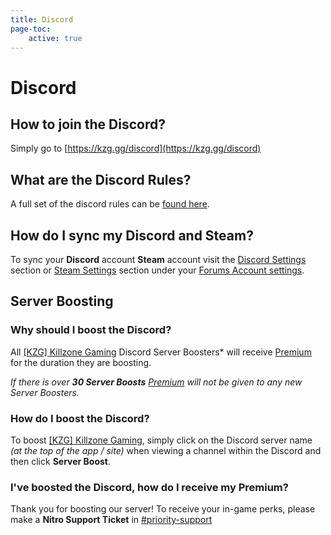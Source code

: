 ```yaml
---
title: Discord
page-toc:
    active: true
---
```


# Discord

## How to join the Discord?
Simply go to [https://kzg.gg/discord](https://kzg.gg/discord)

## What are the Discord Rules?
 A full set of the discord rules can be <a href="#" target="_blank">found here</a>.
 
## How do I sync my Discord and Steam?
To sync your **Discord** account **Steam** account visit the <a href="https://kzg.gg/forum/settings/login/?service=16" target="_blank">Discord Settings</a> section or <a href="https://kzg.gg/forum/settings/login/?service=16" target="_blank">Steam Settings</a> section under your <a href="https://kzg.gg/forum/settings/" target="_blank">Forums Account settings</a>.
## Server Boosting

### Why should I boost the Discord?
All <a href="https://kzg.gg/discord" target="_blank">[KZG] Killzone Gaming</a> Discord Server Boosters* will receive <a href="#">Premium</a> for the duration they are boosting.

*If there is over* ***30 Server Boosts*** *<a href="#">Premium</a> will not be given to any new Server Boosters.*

### How do I boost the Discord?
To boost <a href="https://kzg.gg/discord" target="_blank">[KZG] Killzone Gaming</a>, simply click on the Discord server name *(at the top of the app / site)* when viewing a channel within the Discord and then click **Server Boost**.

### I've boosted the Discord, how do I receive my Premium?
Thank you for boosting our server! To receive your in-game perks, please make a **Nitro Support Ticket** in <a href="https://discord.com/channels/336784653346406406/698262586839269526" target="_blank">#priority-support</a>
